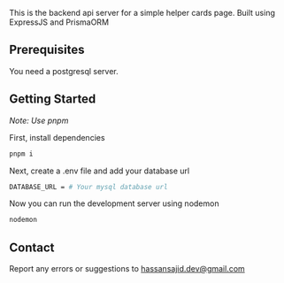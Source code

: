 This is the backend api server for a simple helper cards page.
Built using ExpressJS and PrismaORM

## Prerequisites

You need a postgresql server.

## Getting Started

*Note: Use pnpm*

First, install dependencies

```bash
pnpm i
```

Next, create a .env file and add your database url

```bash
DATABASE_URL = # Your mysql database url
```

Now you can run the development server using nodemon

```bash
nodemon
```

## Contact

Report any errors or suggestions to hassansajid.dev@gmail.com
